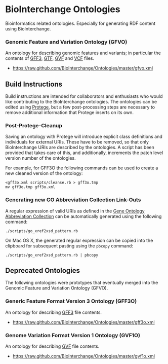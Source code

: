 # BioInterchange Ontologies

Bioinformatics related ontologies. Especially for generating RDF content using BioInterchange.

### Genomic Feature and Variation Ontology (GFVO)

An ontology for describing genomic features and variants; in particular the contents of [GFF3](http://sequenceontology.org/resources/gff3.html), [GTF](http://www.ensembl.org/info/website/upload/gff.html), [GVF](http://sequenceontology.org/resources/gvf.html) and [VCF](http://www.1000genomes.org/wiki/Analysis/Variant%20Call%20Format/vcf-variant-call-format-version-41) files.

*  https://raw.github.com/BioInterchange/Ontologies/master/gfvo.xml

## Build Instructions

Build instructions are intended for collaborators and enthusiasts who would like contributing
to the BioInterchange ontologies. The ontologies can be edited using [Protege](http://protege.stanford.edu),
but a few post-processing steps are necessary to remove additional information that Protege
inserts on its own.

### Post-Protege-Cleanup

Saving an ontology with Protege will introduce explicit class definitions and individuals for external URIs.
These have to be removed, so that only BioInterchange URIs are described by the ontologies. A script has been
provided that takes care of this, and additionally, increments the patch level version number of the
ontologies.

For example, for GFF3O the following commands can be used to create a new cleaned version of the ontology:

    <gff3o.xml scripts/cleanse.rb > gff3o.tmp
    mv gff3o.tmp gff3o.xml

### Generating new GO Abbreviation Collection Link-Outs

A regular expression of valid URIs as defined in the [Gene Ontology Abbreviation Collection](http://www.geneontology.org/doc/GO.xrf_abbs)
can be automatically generated using the following command:

    ./scripts/go_xref2xsd_pattern.rb

On Mac OS X, the generated regular expression can be copied into the clipboard for subsequent
pasting using the `pbcopy` command:

    ./scripts/go_xref2xsd_pattern.rb | pbcopy

## Deprecated Ontologies

The following ontologies were prototypes that eventually merged into the Genomic Feature and Variation Ontology (GFVO).

### Generic Feature Format Version 3 Ontology (GFF3O)

An ontology for describing [GFF3](http://sequenceontology.org/resources/gff3.html) file contents.

*  https://raw.github.com/BioInterchange/Ontologies/master/gff3o.xml

### Genome Variation Format Version 1 Ontology (GVF1O)

An ontology for describing [GVF](http://sequenceontology.org/resources/gvf.html) file contents.

*  https://raw.github.com/BioInterchange/Ontologies/master/gvf1o.xml


